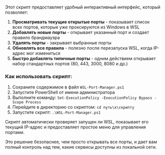 Этот скрипт предоставляет удобный интерактивный интерфейс, который позволяет:

1. **Просматривать текущие открытые порты** - показывает список всех портов, которые уже проксируются из Windows в WSL
2. **Добавлять новые порты** - открывает указанный порт и создает правило брандмауэра
3. **Удалять порты** - закрывает выбранные порты
4. **Обновлять все правила** - полезно после перезапуска WSL, когда IP-адрес мог измениться
5. **Быстро добавлять типичные порты** - одним действием открывает набор стандартных портов (80, 443, 3000, 8080 и др.)

### Как использовать скрипт:

1. Сохраните содержимое в файл `WSL-Port-Manager.ps1`
2. Запустите PowerShell от имени администратора
3. Выполните команду: `Set-ExecutionPolicy -ExecutionPolicy Bypass -Scope Process`
4. Перейдите в директорию со скриптом: `cd путь\к\скрипту`
5. Запустите скрипт: `.\WSL-Port-Manager.ps1`

Скрипт автоматически проверяет запущен ли WSL, показывает его текущий IP-адрес и предоставляет простое меню для управления портами.

Это решение безопаснее, чем просто открывать все порты, и дает вам полный контроль над тем, какие сервисы доступны из локальной сети.
